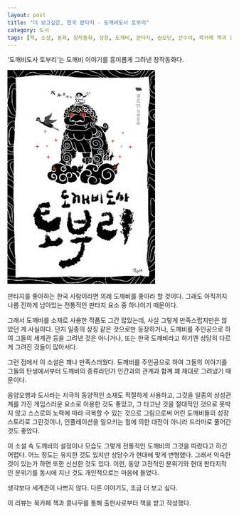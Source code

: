 ```yaml
---
layout: post
title: "더 보고싶은, 한국 판타지 - 도깨비도사 토부리"
category: 도서
tags: [책, 소설, 동화, 창작동화, 성장, 도깨비, 판타지, 권오단, 산수야, 북카페 책과 콩나무, 서평]
---
```


'도깨비도사 토부리'는
도깨비 이야기를 흥미롭게 그려낸 창작동화다.

![표지](/images/dokkaebi-dosa-toburi-book-h480.jpg)

판타지를 좋아하는 한국 사람이라면 의례 도깨비를 좋아라 할 것이다.
그래도 아직까지 나름 진하게 남아있는 전통적인 판타지 요소 중 하나이기 때문이다.

그래서 도깨비를 소재로 사용한 작품도 그간 많았는데,
사실 그렇게 만족스럽지만은 않았던 게 사실이다.
단지 일종의 상징 같은 것으로만 등장하거나,
도깨비를 주인공으로 하여 그들의 세계관 등을 그려낸 것은 아니거나,
또는 한국 도깨비라고 하기엔 상당히 다르게 그려진 것들이 많아서다.

그런 점에서 이 소설은 꽤나 만족스러웠다.
도깨비를 주인공으로 하여 그들의 이야기를
그들의 탄생에서부터 도깨비의 종류라던가 인간과의 관계과 함꼐 꽤 제대로 그려냈기 때문이다.

음양오행과 도사라는 지극히 동양적인 소재도 적절하게 사용하고,
그것을 일종의 상성관계를 가진 게임스러운 요소로 이용한 것도 좋았고,
그 타고난 것을 절대적인 것으로 못박지 않고
스스로의 노력에 따라 극복할 수 있는 것으로 그림으로써
어린 도깨비들의 성장 스토리로 그린것이나,
인플레이션을 일으키는 힘에 의한 대전이 아니라 드라마로 풀어간 것도 좋았다.

이 소설 속 도깨비의 설정이나 모습도 그렇게 전통적인 도깨비의 그것을 따랐다고 하긴 어렵다.
어느 정도는 유지한 것도 있지만 상당수가 현대에 맞게 변형했다.
그래서 익숙한 것이 있는가 하면 또한 신선한 것도 있다.
이런, 동양 고전적인 분위기와 현대 판타지적인 분위기를 동시에 지닌 것도 개인적으로는 마음에 들었다.

생각보다 세계관이 나쁘지 않다.
다른 이야기도, 조금 더 보고 싶다.



<div class="im im-info">
이 리뷰는 북카페 책과 콩나무를 통해 출판사로부터 책을 받고 작성했다.
</div>

